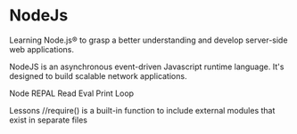 # NodeJs
Learning Node.js® to grasp a better understanding and develop server-side web applications.

NodeJS is an asynchronous event-driven Javascript runtime language. It's designed to build scalable network applications. 


Node REPAL
Read
Eval
Print
Loop 

Lessons
//require() is a built-in function to include external modules that exist in separate files
